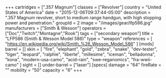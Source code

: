 +++
cartridges = [".357 Magnum"]
classes = ["Revolver"]
country = "United States of America"
date = "2015-12-06T09:37:44-05:00"
description = ".357 Magnum revolver, short to medium range handgun, with high stopping power and penetration."
groupId = 2
image = "/images/gear/lfp586.jpg"
manufacturers = ["Smith & Wesson"]
operators = ["Doc","Twitch","Montagne","Rook"]
tags = ["secondary weapon"]
title = "LFP586 (Smith & Wesson Model 586)"
type = "weapon"
references = [
  "https://en.wikipedia.org/wiki/Smith_%26_Wesson_Model_586"
]
[mods]
  barrel = []
  skin = [
    "fire",
    "elephant",
    "gold",
    "zebra",
    "snake",
    "dev-tester",
    "tiger",
    "leopard",
    "ralphie",
    "liberte",
    "millesime",
    "iceman",
    "belladonna",
    "kona",
    "modern-usa-camo",
    "acid-rain",
    "swe-reganomics",
    "fra-wwii-camo"
  ]
  sight = []
  under-barrel = ["laser"]
[specs]
  damage = "64"
  fireRate = ""
  mobility = "50"
  capacity = "6"
+++
